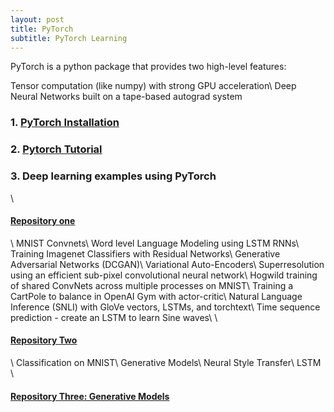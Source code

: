 ```yaml
---
layout: post
title: PyTorch
subtitle: PyTorch Learning 
---
```


PyTorch is a python package that provides two high-level features:

Tensor computation (like numpy) with strong GPU acceleration\\
Deep Neural Networks built on a tape-based autograd system


### 1. [PyTorch Installation](http://pytorch.org/)

### 2. [Pytorch Tutorial](https://github.com/yunjey/pytorch-tutorial)

### 3. Deep learning examples using PyTorch
\\
#### [Repository one](https://github.com/pytorch/examples)
\\
MNIST Convnets\\
Word level Language Modeling using LSTM RNNs\\
Training Imagenet Classifiers with Residual Networks\\
Generative Adversarial Networks (DCGAN)\\
Variational Auto-Encoders\\
Superresolution using an efficient sub-pixel convolutional neural network\\
Hogwild training of shared ConvNets across multiple processes on MNIST\\
Training a CartPole to balance in OpenAI Gym with actor-critic\\
Natural Language Inference (SNLI) with GloVe vectors, LSTMs, and torchtext\\
Time sequence prediction - create an LSTM to learn Sine waves\\
\\
#### [Repository Two](https://github.com/pytorch/examples)
\\
Classification on MNIST\\
Generative Models\\
Neural Style Transfer\\
LSTM
\\
#### [Repository Three: Generative Models](https://github.com/wiseodd/generative-models)






